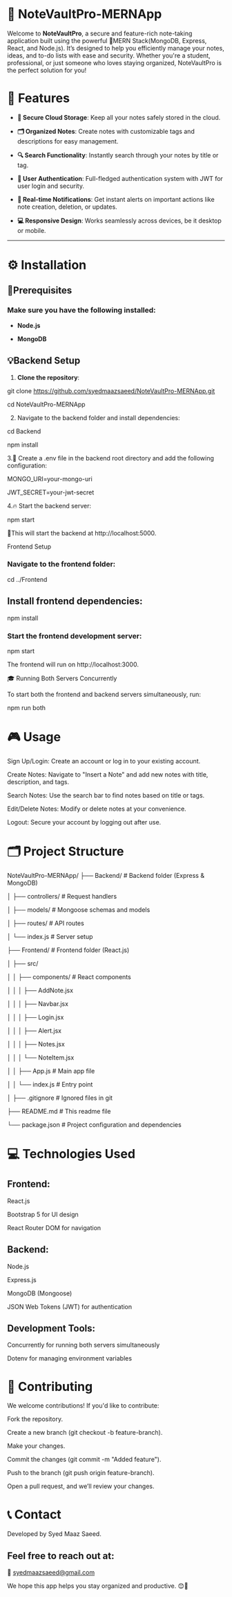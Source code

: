 <h1>📝 NoteVaultPro-MERNApp</h1>

Welcome to **NoteVaultPro**, a secure and feature-rich note-taking application built using the powerful 🚀MERN Stack(MongoDB, Express, React, and Node.js). It’s designed to help you efficiently manage your notes, ideas, and to-do lists with ease and security. Whether you're a student, professional, or just someone who loves staying organized, NoteVaultPro is the perfect solution for you!


<h1>🚀 Features</h1>

- **🔐 Secure Cloud Storage**: Keep all your notes safely stored in the cloud.
  
- **🗂 Organized Notes**: Create notes with customizable tags and descriptions for easy management.
  
- **🔍 Search Functionality**: Instantly search through your notes by title or tag.
  
- **🔑 User Authentication**: Full-fledged authentication system with JWT for user login and security.
  
- **📲 Real-time Notifications**: Get instant alerts on important actions like note creation, deletion, or updates.
  
- **💻 Responsive Design**: Works seamlessly across devices, be it desktop or mobile.

---

<h1>⚙️ Installation</h1>

<h2>🔧Prerequisites</h2>

<h3>Make sure you have the following installed:</h3>

- **Node.js**
  
- **MongoDB**

<h2>💡Backend Setup</h2>

1. **Clone the repository**:
   
git clone https://github.com/syedmaazsaeed/NoteVaultPro-MERNApp.git
   
cd NoteVaultPro-MERNApp

2. Navigate to the backend folder and install dependencies:

cd Backend

npm install

3.💬 Create a .env file in the backend root directory and add the following configuration:

MONGO_URI=your-mongo-uri

JWT_SECRET=your-jwt-secret

4.🔥 Start the backend server:

npm start

💎This will start the backend at http://localhost:5000.

</h1>Frontend Setup</h1>

<h3>Navigate to the frontend folder:</h3>

cd ../Frontend

<h2>Install frontend dependencies:</h2>


npm install

<h3>Start the frontend development server:</h3>

npm start

The frontend will run on http://localhost:3000.

🎓 Running Both Servers Concurrently

To start both the frontend and backend servers simultaneously, run:


npm run both

<h1>🎮 Usage</h1>

Sign Up/Login: Create an account or log in to your existing account.

Create Notes: Navigate to "Insert a Note" and add new notes with title, description, and tags.

Search Notes: Use the search bar to find notes based on title or tags.

Edit/Delete Notes: Modify or delete notes at your convenience.

Logout: Secure your account by logging out after use.

<h1>🗂️ Project Structure</h1>


NoteVaultPro-MERNApp/
├── Backend/              # Backend folder (Express & MongoDB)

│   ├── controllers/      # Request handlers

│   ├── models/           # Mongoose schemas and models

│   ├── routes/           # API routes

│   └── index.js          # Server setup


├── Frontend/             # Frontend folder (React.js)

│   ├── src/

│   │   ├── components/   # React components

│   │   │   ├── AddNote.jsx

│   │   │   ├── Navbar.jsx

│   │   │   ├── Login.jsx

│   │   │   ├── Alert.jsx

│   │   │   ├── Notes.jsx

│   │   │   └── NoteItem.jsx

│   │   ├── App.js        # Main app file

│   │   └── index.js      # Entry point

│
├── .gitignore            # Ignored files in git

├── README.md             # This readme file

└── package.json          # Project configuration and dependencies

<h1>💻 Technologies Used</h1>

<h2>Frontend:</h2>

React.js

Bootstrap 5 for UI design

React Router DOM for navigation

<h2>Backend:</h2>

Node.js

Express.js

MongoDB (Mongoose)

JSON Web Tokens (JWT) for authentication

<h2>Development Tools:</h2>

Concurrently for running both servers simultaneously

Dotenv for managing environment variables

<h1>🤝 Contributing</h1>

We welcome contributions! If you'd like to contribute:

Fork the repository.

Create a new branch (git checkout -b feature-branch).

Make your changes.

Commit the changes (git commit -m "Added feature").

Push to the branch (git push origin feature-branch).

Open a pull request, and we’ll review your changes.

<h1>📞 Contact</h1>

Developed by Syed Maaz Saeed.

<h2>Feel free to reach out at:</h2>

📧 syedmaazsaeed@gmail.com

 We hope this app helps you stay organized and productive. 😊🚀










